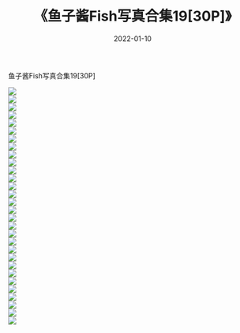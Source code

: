 ﻿---
layout: post
title:  《鱼子酱Fish写真合集19[30P]》
date:   2022-01-10
img: http://pic.660000.xyz/1:/性感/2022/鱼子酱Fish写真合集19[30P]/000.jpg
categories: [美女, 清纯, 唯美]
---

鱼子酱Fish写真合集19[30P]

  ![](http://pic.660000.xyz/1:/性感/2022/鱼子酱Fish写真合集19[30P]/001.jpg) <br> ![](http://pic.660000.xyz/1:/性感/2022/鱼子酱Fish写真合集19[30P]/002.jpg) <br> ![](http://pic.660000.xyz/1:/性感/2022/鱼子酱Fish写真合集19[30P]/003.jpg) <br> ![](http://pic.660000.xyz/1:/性感/2022/鱼子酱Fish写真合集19[30P]/004.jpg) <br> ![](http://pic.660000.xyz/1:/性感/2022/鱼子酱Fish写真合集19[30P]/005.jpg) <br> ![](http://pic.660000.xyz/1:/性感/2022/鱼子酱Fish写真合集19[30P]/006.jpg) <br> ![](http://pic.660000.xyz/1:/性感/2022/鱼子酱Fish写真合集19[30P]/007.jpg) <br> ![](http://pic.660000.xyz/1:/性感/2022/鱼子酱Fish写真合集19[30P]/008.jpg) <br> ![](http://pic.660000.xyz/1:/性感/2022/鱼子酱Fish写真合集19[30P]/009.jpg) <br> ![](http://pic.660000.xyz/1:/性感/2022/鱼子酱Fish写真合集19[30P]/010.jpg) <br> ![](http://pic.660000.xyz/1:/性感/2022/鱼子酱Fish写真合集19[30P]/011.jpg) <br> ![](http://pic.660000.xyz/1:/性感/2022/鱼子酱Fish写真合集19[30P]/012.jpg) <br> ![](http://pic.660000.xyz/1:/性感/2022/鱼子酱Fish写真合集19[30P]/013.jpg) <br> ![](http://pic.660000.xyz/1:/性感/2022/鱼子酱Fish写真合集19[30P]/014.jpg) <br> ![](http://pic.660000.xyz/1:/性感/2022/鱼子酱Fish写真合集19[30P]/015.jpg) <br> ![](http://pic.660000.xyz/1:/性感/2022/鱼子酱Fish写真合集19[30P]/016.jpg) <br> ![](http://pic.660000.xyz/1:/性感/2022/鱼子酱Fish写真合集19[30P]/017.jpg) <br> ![](http://pic.660000.xyz/1:/性感/2022/鱼子酱Fish写真合集19[30P]/018.jpg) <br> ![](http://pic.660000.xyz/1:/性感/2022/鱼子酱Fish写真合集19[30P]/019.jpg) <br> ![](http://pic.660000.xyz/1:/性感/2022/鱼子酱Fish写真合集19[30P]/020.jpg) <br> ![](http://pic.660000.xyz/1:/性感/2022/鱼子酱Fish写真合集19[30P]/021.jpg) <br> ![](http://pic.660000.xyz/1:/性感/2022/鱼子酱Fish写真合集19[30P]/022.jpg) <br> ![](http://pic.660000.xyz/1:/性感/2022/鱼子酱Fish写真合集19[30P]/023.jpg) <br> ![](http://pic.660000.xyz/1:/性感/2022/鱼子酱Fish写真合集19[30P]/024.jpg) <br> ![](http://pic.660000.xyz/1:/性感/2022/鱼子酱Fish写真合集19[30P]/025.jpg) <br> ![](http://pic.660000.xyz/1:/性感/2022/鱼子酱Fish写真合集19[30P]/026.jpg) <br> ![](http://pic.660000.xyz/1:/性感/2022/鱼子酱Fish写真合集19[30P]/027.jpg) <br> ![](http://pic.660000.xyz/1:/性感/2022/鱼子酱Fish写真合集19[30P]/028.jpg) <br> ![](http://pic.660000.xyz/1:/性感/2022/鱼子酱Fish写真合集19[30P]/029.jpg) <br> ![](http://pic.660000.xyz/1:/性感/2022/鱼子酱Fish写真合集19[30P]/030.jpg) <br>